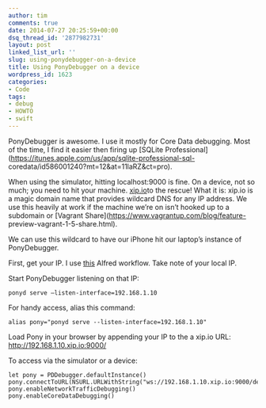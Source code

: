 ```yaml
---
author: tim
comments: true
date: 2014-07-27 20:25:59+00:00
dsq_thread_id: '2877982731'
layout: post
linked_list_url: ''
slug: using-ponydebugger-on-a-device
title: Using PonyDebugger on a device
wordpress_id: 1623
categories:
- Code
tags:
- debug
- HOWTO
- swift
---
```


PonyDebugger is awesome. I use it mostly for Core Data debugging. Most of the
time, I find it easier then firing up [SQLite
Professional](https://itunes.apple.com/us/app/sqlite-professional-sql-
coredata/id586001240?mt=12&at=11laRZ&ct=pro).

When using the simulator, hitting localhost:9000 is fine. On a device, not so
much; you need to hit your machine. [xip.io](http://xip.io/)to the rescue!
What it is: xip.io is a magic domain name that provides wildcard DNS for any
IP address. We use this heavily at work if the machine we’re on isn’t hooked
up to a subdomain or [Vagrant Share](https://www.vagrantup.com/blog/feature-
preview-vagrant-1-5-share.html).

We can use this wildcard to have our iPhone hit our laptop’s instance of
PonyDebugger.

First, get your IP. I use
[this](https://www.dropbox.com/s/mngjeqwe64z5zkl/MyIP.alfredworkflow) Alfred
workflow. Take note of your local IP.

Start PonyDebugger listening on that IP:

    
    
    ponyd serve —listen-interface=192.168.1.10
    

For handy access, alias this command:

    
    
    alias pony="ponyd serve --listen-interface=192.168.1.10"
    

Load Pony in your browser by appending your IP to the a xip.io URL:
<http://192.168.1.10.xip.io:9000/>

To access via the simulator or a device:

    
    
    let pony = PDDebugger.defaultInstance()
    pony.connectToURL(NSURL.URLWithString("ws://192.168.1.10.xip.io:9000/device"))
    pony.enableNetworkTrafficDebugging()
    pony.enableCoreDataDebugging()
    

